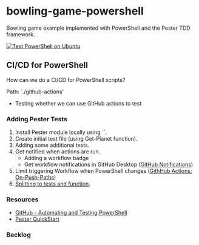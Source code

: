# bowling-game-powershell
Bowling game example implemented with PowerShell and the Pester TDD framework.


[![Test PowerShell on Ubuntu](https://github.com/daveboster/azure-powershell/actions/workflows/powershell-actions.yml/badge.svg)](https://github.com/daveboster/azure-powershell/actions/workflows/powershell-actions.yml)

## CI/CD for PowerShell
How can we do a CI/CD for PowerShell scripts?

Path: `./github-actions'
* Testing whether we can use GitHub actions to test

### Adding Pester Tests
1. Install Pester module locally using ``.
1. Create initial test file (using Get-Planet function).
1. Adding some additional tests.
1. Get notified when actions are run.
    - Adding a workflow badge
    - Get workflow notifications in GitHub Desktop ([GitHub Notifications](https://docs.github.com/en/account-and-profile/managing-subscriptions-and-notifications-on-github/setting-up-notifications/about-notifications))
1. Limit triggering Workflow when PowerShell changes ([GithHub Actions: On-Push-Paths](https://docs.github.com/en/actions/using-workflows/workflow-syntax-for-github-actions#onpushpull_requestpull_request_targetpathspaths-ignore))
1. [Splitting to tests and function](https://pester.dev/docs/quick-start#splitting-to-tests-and-function).


### Resources
- [GitHub - Automating and Testing PowerShell](https://docs.github.com/en/actions/automating-builds-and-tests/building-and-testing-powershell)
- [Pester QuickStart](https://pester.dev/docs/quick-start)

### Backlog